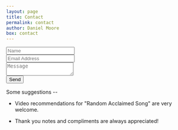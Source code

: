 ```yaml
---
layout: page
title: Contact
permalink: contact
author: Daniel Moore
box: contact
---
```


<div class="form">
    <form id="contact" action="https://formspree.io/f/hi@danielmoore.us" method="POST">
        <div class="form-field">
            <input name="name" type="text" placeholder="Name" required>
        </div>
        <div class="form-field">
            <input name="email" type="email" placeholder="Email Address" required>
        </div>
        <div class="form-field">
            <textarea name="message" placeholder="Message" required></textarea>
        </div>
        <input data-callback='onSubmit' type="submit" class="btn" value="Send">
    </form>
</div>
<span style="display:block;margin-bottom:15px;"></span>

Some suggestions --

* Video recommendations for "Random Acclaimed Song" are very welcome.

* Thank you notes and compliments are always appreciated!

<span style="display:block;margin-bottom:25px;"></span>